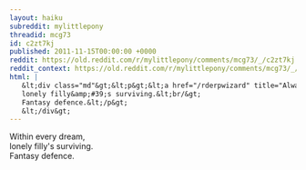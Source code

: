```yaml
---
layout: haiku
subreddit: mylittlepony
threadid: mcg73
id: c2zt7kj
published: 2011-11-15T00:00:00 +0000
reddit: https://old.reddit.com/r/mylittlepony/comments/mcg73/_/c2zt7kj
reddit_context: https://old.reddit.com/r/mylittlepony/comments/mcg73/_/c2zt7kj?context=3
html: |
   &lt;div class="md"&gt;&lt;p&gt;&lt;a href="/rderpwizard" title="Always Relevant / Broken Birds And Charcoal Wings / Paper Bag Princess"&gt;&lt;/a&gt; Within every dream,&lt;br/&gt;
   lonely filly&amp;#39;s surviving.&lt;br/&gt;
   Fantasy defence.&lt;/p&gt;
   &lt;/div&gt;
---
```


[](/rderpwizard "Always Relevant / Broken Birds And Charcoal Wings / Paper Bag Princess") Within every dream,  
lonely filly's surviving.  
Fantasy defence.